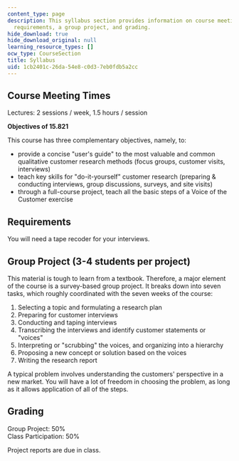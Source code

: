 ```yaml
---
content_type: page
description: This syllabus section provides information on course meeting times, objectives,
  requirements, a group project, and grading.
hide_download: true
hide_download_original: null
learning_resource_types: []
ocw_type: CourseSection
title: Syllabus
uid: 1cb2401c-26da-54e8-c0d3-7eb0fdb5a2cc
---
```


Course Meeting Times
--------------------

Lectures: 2 sessions / week, 1.5 hours / session

**Objectives of 15.821**

This course has three complementary objectives, namely, to:

*   provide a concise "user's guide" to the most valuable and common qualitative customer research methods (focus groups, customer visits, interviews)
*   teach key skills for "do-it-yourself" customer research (preparing & conducting interviews, group discussions, surveys, and site visits)
*   through a full-course project, teach all the basic steps of a Voice of the Customer exercise

Requirements
------------

You will need a tape recoder for your interviews.

Group Project (3-4 students per project)
----------------------------------------

This material is tough to learn from a textbook. Therefore, a major element of the course is a survey-based group project. It breaks down into seven tasks, which roughly coordinated with the seven weeks of the course:

1.  Selecting a topic and formulating a research plan
2.  Preparing for customer interviews
3.  Conducting and taping interviews
4.  Transcribing the interviews and identify customer statements or "voices"
5.  Interpreting or "scrubbing" the voices, and organizing into a hierarchy
6.  Proposing a new concept or solution based on the voices
7.  Writing the research report

A typical problem involves understanding the customers' perspective in a new market. You will have a lot of freedom in choosing the problem, as long as it allows application of all of the steps.

Grading
-------

Group Project: 50%  
Class Participation: 50%

Project reports are due in class.